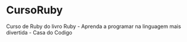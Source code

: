 # CursoRuby
Curso de Ruby do livro Ruby - Aprenda a programar na linguagem mais divertida - Casa do Codigo
